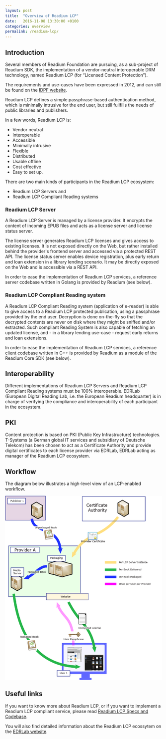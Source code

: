 ```yaml
---
layout: post
title:  "Overview of Readium LCP"
date:   2016-11-08 13:30:00 +0100
categories: overview
permalink: /readium-lcp/
---
```


## Introduction

Several members of Readium Foundation are pursuing, as a sub-project of Readium SDK, the implementation of a vendor-neutral interoperable DRM technology, named Readium LCP (for “Licensed Content Protection”).

The requirements and use-cases have been expressed in 2012, and can still be found on the [IDPF website](http://idpf.org/epub-content-protection).

Readium LCP defines a simple passphrase-based authentication method, which is minimally intrusive for the end user, 
but still fullfills the needs of public libraries and publishers. 

In a few words, Readium LCP is:
- Vendor neutral
- Interoperable
- Accessible
- Minimally intrusive
- Flexible
- Distributed
- Usable offline 
- Cost effective
- Easy to set up.

There are two main kinds of participants in the Readium LCP ecosystem: 
* Readium LCP Servers and 
* Readium LCP Compliant Reading systems

### Readium LCP Server

A Readium LCP Server is managed by a license provider. It encrypts the content of incoming EPUB files and acts as a license server and license status server. 

The license server generates Readium LCP licenses and gives access to existing licenses. It is not exposed directly on the Web, but rather installed behind the provider's frontend server and accessed via a protected REST API. 
The license status server enables device registration, plus early return and loan extension in a library lending scenario. It may be directly exposed on the Web and is accessible via a REST API. 

In order to ease the implementation of Readium LCP services, a reference server codebase written in Golang is provided by Readium (see below).

### Readium LCP Compliant Reading system

A Readium LCP Compliant Reading system (application of e-reader) is able to give access to a Readium LCP protected publication, using a passphrase provided by the end user. Decryption is done on-the-fly so that the decrypted contents are never on disk where they might be sniffed and/or extracted. Such compliant Reading System is also capable of fetching an updated license, and - in a library lending use-case - request early returns and loan extensions.  

In order to ease the implementation of Readium LCP services, a reference client codebase written in C++ is provided by Readium as a module of the Readium Core SDK (see below).

## Interoperability

Different implementations of Readium LCP Servers and Readium LCP Compliant Reading systems must be 100% interoperable.
EDRLab (European Digital Reading Lab, i.e. the European Readium headquarter) is in charge of verifying the compliance  and interoperability of each participant in the ecosystem.

## PKI

Content protection is based on PKI (Public Key Infrastructure) technologies. T-Systems (a German global IT services and subsidiary of Deutsche Telekom) has been chosen to act as a Certificate Authority and provide digital certificates to each license provider via EDRLab, EDRLab acting as manager of the Readium LCP ecosystem. 

## Workflow

The diagram below illustrates a high-level view of an LCP-enabled workflow.

![readium-lcp](/assets/images/readium-lcp.png)

## Useful links

If you want to know more about Readium LCP, or if you want to implement a Readium LCP compliant service, 
please read [Readium LCP Specs and Codebase](/lcp-specs-codebase/).

You will also find detailed information about the Readium LCP ecossytem on the [EDRLab website](https://edrlab.org/edrlab/readium-lcp-principles/).
